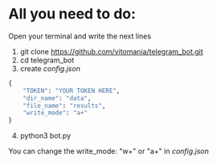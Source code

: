 # All you need to do:
Open your terminal and write the next lines
1. git clone https://github.com/vitomania/telegram_bot.git
2. cd telegram_bot
3. create _config.json_
```python
{
    "TOKEN": "YOUR TOKEN HERE",
    "dir_name": "data",
    "file_name": "results",
    "write_mode": "a+"
}
```
4. python3 bot.py

You can change the write\_mode: "w+" or "a+" in _config.json_
